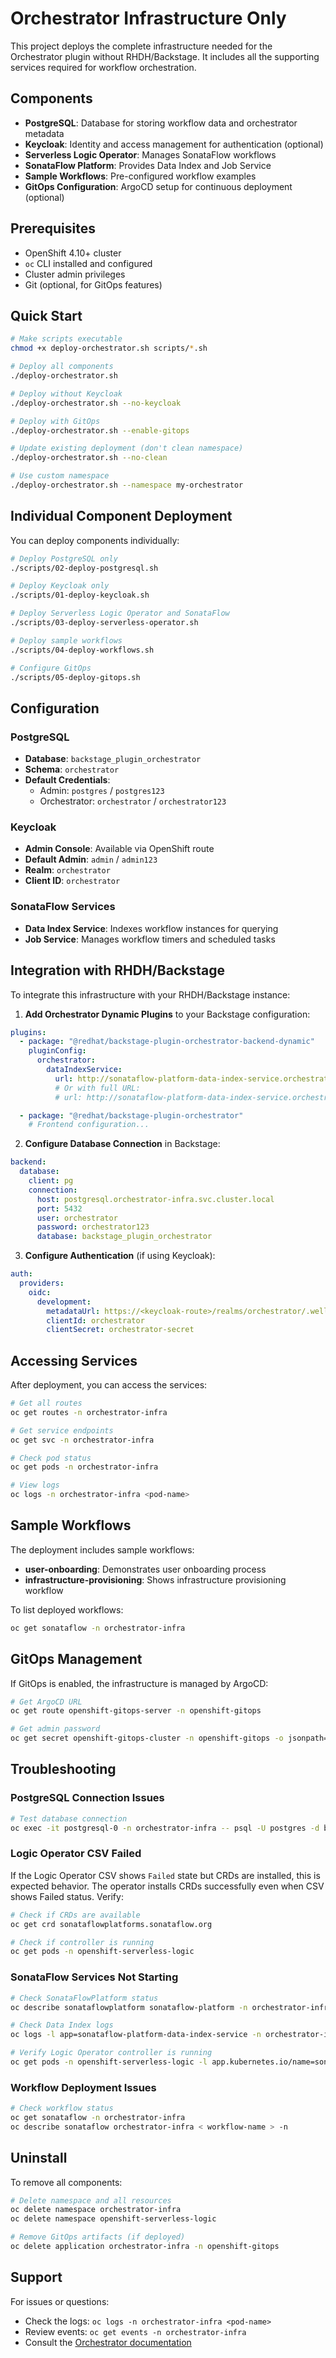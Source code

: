 # Orchestrator Infrastructure Only

This project deploys the complete infrastructure needed for the Orchestrator plugin without
RHDH/Backstage. It includes all the supporting services required for workflow orchestration.

## Components

- **PostgreSQL**: Database for storing workflow data and orchestrator metadata
- **Keycloak**: Identity and access management for authentication (optional)
- **Serverless Logic Operator**: Manages SonataFlow workflows
- **SonataFlow Platform**: Provides Data Index and Job Service
- **Sample Workflows**: Pre-configured workflow examples
- **GitOps Configuration**: ArgoCD setup for continuous deployment (optional)

## Prerequisites

- OpenShift 4.10+ cluster
- `oc` CLI installed and configured
- Cluster admin privileges
- Git (optional, for GitOps features)

## Quick Start

```bash
# Make scripts executable
chmod +x deploy-orchestrator.sh scripts/*.sh

# Deploy all components
./deploy-orchestrator.sh

# Deploy without Keycloak
./deploy-orchestrator.sh --no-keycloak

# Deploy with GitOps
./deploy-orchestrator.sh --enable-gitops

# Update existing deployment (don't clean namespace)
./deploy-orchestrator.sh --no-clean

# Use custom namespace
./deploy-orchestrator.sh --namespace my-orchestrator
```

## Individual Component Deployment

You can deploy components individually:

```bash
# Deploy PostgreSQL only
./scripts/02-deploy-postgresql.sh

# Deploy Keycloak only
./scripts/01-deploy-keycloak.sh

# Deploy Serverless Logic Operator and SonataFlow
./scripts/03-deploy-serverless-operator.sh

# Deploy sample workflows
./scripts/04-deploy-workflows.sh

# Configure GitOps
./scripts/05-deploy-gitops.sh
```

## Configuration

### PostgreSQL

- **Database**: `backstage_plugin_orchestrator`
- **Schema**: `orchestrator`
- **Default Credentials**:
  - Admin: `postgres` / `postgres123`
  - Orchestrator: `orchestrator` / `orchestrator123`

### Keycloak

- **Admin Console**: Available via OpenShift route
- **Default Admin**: `admin` / `admin123`
- **Realm**: `orchestrator`
- **Client ID**: `orchestrator`

### SonataFlow Services

- **Data Index Service**: Indexes workflow instances for querying
- **Job Service**: Manages workflow timers and scheduled tasks

## Integration with RHDH/Backstage

To integrate this infrastructure with your RHDH/Backstage instance:

1. **Add Orchestrator Dynamic Plugins** to your Backstage configuration:

```yaml
plugins:
  - package: "@redhat/backstage-plugin-orchestrator-backend-dynamic"
    pluginConfig:
      orchestrator:
        dataIndexService:
          url: http://sonataflow-platform-data-index-service.orchestrator-infra/graphql
          # Or with full URL:
          # url: http://sonataflow-platform-data-index-service.orchestrator-infra.svc.cluster.local:80/graphql

  - package: "@redhat/backstage-plugin-orchestrator"
    # Frontend configuration...
```

2. **Configure Database Connection** in Backstage:

```yaml
backend:
  database:
    client: pg
    connection:
      host: postgresql.orchestrator-infra.svc.cluster.local
      port: 5432
      user: orchestrator
      password: orchestrator123
      database: backstage_plugin_orchestrator
```

3. **Configure Authentication** (if using Keycloak):

```yaml
auth:
  providers:
    oidc:
      development:
        metadataUrl: https://<keycloak-route>/realms/orchestrator/.well-known/openid-configuration
        clientId: orchestrator
        clientSecret: orchestrator-secret
```

## Accessing Services

After deployment, you can access the services:

```bash
# Get all routes
oc get routes -n orchestrator-infra

# Get service endpoints
oc get svc -n orchestrator-infra

# Check pod status
oc get pods -n orchestrator-infra

# View logs
oc logs -n orchestrator-infra <pod-name>
```

## Sample Workflows

The deployment includes sample workflows:

- **user-onboarding**: Demonstrates user onboarding process
- **infrastructure-provisioning**: Shows infrastructure provisioning workflow

To list deployed workflows:

```bash
oc get sonataflow -n orchestrator-infra
```

## GitOps Management

If GitOps is enabled, the infrastructure is managed by ArgoCD:

```bash
# Get ArgoCD URL
oc get route openshift-gitops-server -n openshift-gitops

# Get admin password
oc get secret openshift-gitops-cluster -n openshift-gitops -o jsonpath='{.data.admin\.password}' | base64 -d
```

## Troubleshooting

### PostgreSQL Connection Issues

```bash
# Test database connection
oc exec -it postgresql-0 -n orchestrator-infra -- psql -U postgres -d backstage_plugin_orchestrator -c "\dt"
```

### Logic Operator CSV Failed

If the Logic Operator CSV shows `Failed` state but CRDs are installed, this is expected behavior.
The operator installs CRDs successfully even when CSV shows Failed status. Verify:

```bash
# Check if CRDs are available
oc get crd sonataflowplatforms.sonataflow.org

# Check if controller is running
oc get pods -n openshift-serverless-logic
```

### SonataFlow Services Not Starting

```bash
# Check SonataFlowPlatform status
oc describe sonataflowplatform sonataflow-platform -n orchestrator-infra

# Check Data Index logs
oc logs -l app=sonataflow-platform-data-index-service -n orchestrator-infra

# Verify Logic Operator controller is running
oc get pods -n openshift-serverless-logic -l app.kubernetes.io/name=sonataflow-operator
```

### Workflow Deployment Issues

```bash
# Check workflow status
oc get sonataflow -n orchestrator-infra
oc describe sonataflow orchestrator-infra < workflow-name > -n
```

## Uninstall

To remove all components:

```bash
# Delete namespace and all resources
oc delete namespace orchestrator-infra
oc delete namespace openshift-serverless-logic

# Remove GitOps artifacts (if deployed)
oc delete application orchestrator-infra -n openshift-gitops
```

## Support

For issues or questions:

- Check the logs: `oc logs -n orchestrator-infra <pod-name>`
- Review events: `oc get events -n orchestrator-infra`
- Consult the [Orchestrator documentation](https://github.com/parodos-dev/orchestrator-helm-chart)

